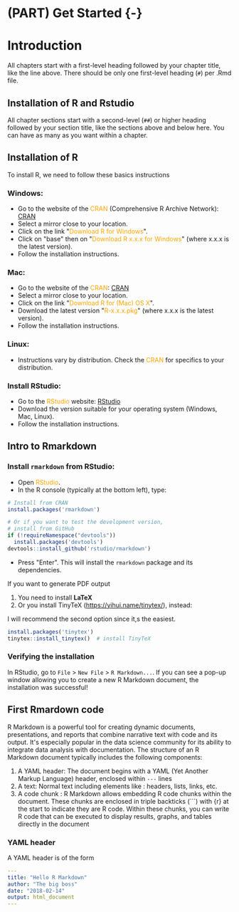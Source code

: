 # (PART) Get Started {-}

# Introduction

All chapters start with a first-level heading followed by your chapter title, like the line above. There should be only one first-level heading (`#`) per .Rmd file.

## Installation of R and Rstudio


All chapter sections start with a second-level (`##`) or higher heading followed by your section title, like the sections above and below here. You can have as many as you want within a chapter.

## Installation of R

To install R, we need to follow these basics instructions

### Windows:
- Go to the website of the <span style="color:orange">CRAN</span> (Comprehensive R Archive Network): [CRAN](https://cran.r-project.org/mirrors.html)
- Select a mirror close to your location.
- Click on the link "<span style="color:orange">Download R for Windows</span>".
- Click on "base" then on "<span style="color:orange">Download R x.x.x for Windows</span>" (where x.x.x is the latest version).
- Follow the installation instructions.

### Mac:
- Go to the website of the <span style="color:orange">CRAN</span>: [CRAN](https://cran.r-project.org/mirrors.html)
- Select a mirror close to your location.
- Click on the link "<span style="color:orange">Download R for (Mac) OS X</span>".
- Download the latest version "<span style="color:orange">R-x.x.x.pkg</span>" (where x.x.x is the latest version).
- Follow the installation instructions.

### Linux:
- Instructions vary by distribution. Check the <span style="color:orange">CRAN</span> for specifics to your distribution.

### Install RStudio:

- Go to the <span style="color:orange">RStudio</span> website: [RStudio](https://rstudio.com/products/rstudio/download/)
- Download the version suitable for your operating system (Windows, Mac, Linux).
- Follow the installation instructions.

## Intro to Rmarkdown

### Install `rmarkdown` from RStudio:

- Open <span style="color:orange">RStudio</span>.
- In the R console (typically at the bottom left), type:


```r
# Install from CRAN
install.packages('rmarkdown')

# Or if you want to test the development version,
# install from GitHub
if (!requireNamespace("devtools"))
  install.packages('devtools')
devtools::install_github('rstudio/rmarkdown')
```

- Press "Enter". This will install the `rmarkdown` package and its dependencies.

If you want to generate PDF output

1. You need to install **LaTeX**
2. Or you install TinyTeX (https://yihui.name/tinytex/), instead:

I will recommend the second option since it,s the easiest.


```r
install.packages('tinytex')
tinytex::install_tinytex()  # install TinyTeX
```

### Verifying the installation

In RStudio, go to `File` > `New File` > `R Markdown...`. If you can see a pop-up window allowing you to create a new R Markdown document, the installation was successful!

## First Rmardown code

R Markdown is a powerful tool for creating dynamic documents, presentations, and reports that combine narrative text with code and its output. It's especially popular in the data science community for its ability to integrate data analysis with documentation. The structure of an R Markdown document typically includes the following components:


1. A YAML header: The document begins with a YAML (Yet Another Markup Language) header, enclosed within `---` lines
2. A text: Normal text including elements like : headers, lists, links, etc.
3. A code chunk : R Markdown allows embedding R code chunks within the document. These chunks are enclosed in triple backticks (```) with {r} at the start to indicate they are R code. Within these chunks, you can write R code that can be executed to display results, graphs, and tables directly in the document

### YAML header

A YAML header is of the form 

```yaml
---
title: "Hello R Markdown"
author: "The big boss"
date: "2018-02-14"
output: html_document
---
```
